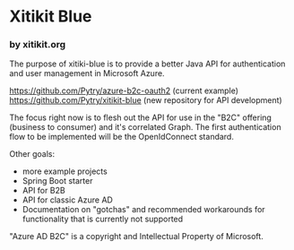 # Xitikit Blue
### by xitikit.org

The purpose of xitiki-blue is to provide a better Java API for authentication and user management in Microsoft Azure. 

https://github.com/Pytry/azure-b2c-oauth2 (current example)
https://github.com/Pytry/xitikit-blue (new repository for API development)

The focus right now is to flesh out the API for use in the "B2C" offering (business to consumer) and it's correlated Graph. The first authentication flow to be implemented will be the OpenIdConnect standard.

Other goals: 
- more example projects
- Spring Boot starter
- API for B2B
- API for classic Azure AD
- Documentation on "gotchas" and recommended workarounds for functionality that is currently not supported

"Azure AD B2C" is a copyright and Intellectual Property of Microsoft.
